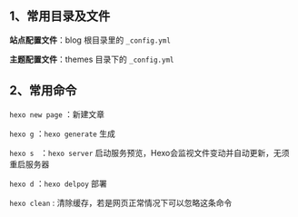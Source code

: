 ## 1、常用目录及文件

**站点配置文件**：blog 根目录里的 `_config.yml `

**主题配置文件**：themes 目录下的 `_config.yml`

## 2、常用命令

`hexo new page` ：新建文章

`hexo g` ：`hexo generate` 生成

`hexo s ` ：`hexo server` 启动服务预览，Hexo会监视文件变动并自动更新，无须重启服务器

`hexo d` ：`hexo delpoy` 部署

`hexo clean` : 清除缓存，若是网页正常情况下可以忽略这条命令